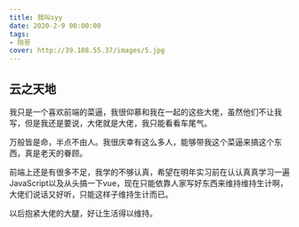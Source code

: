 ```yaml
---
title: 我叫syy
date: 2020-2-9 00:00:00
tags:
- 阳哥
cover: http://39.108.55.37/images/5.jpg
---
```


## 云之天地

我只是一个喜欢前端的菜逼，我很仰慕和我在一起的这些大佬，虽然他们不让我写，但是我还是要说，大佬就是大佬，我只能看看车尾气。

万般皆是命，半点不由人。我很庆幸有这么多人，能够带我这个菜逼来搞这个东西，真是老天的眷顾。

前端上还是有很多不足，我学的不够认真，希望在明年实习前在认认真真学习一遍JavaScript以及从头搞一下vue，现在只能依靠人家写好东西来维持维持生计啊，大佬们说话又好听，只能这样子维持生计而已。

以后抱紧大佬的大腿，好让生活得以维持。



